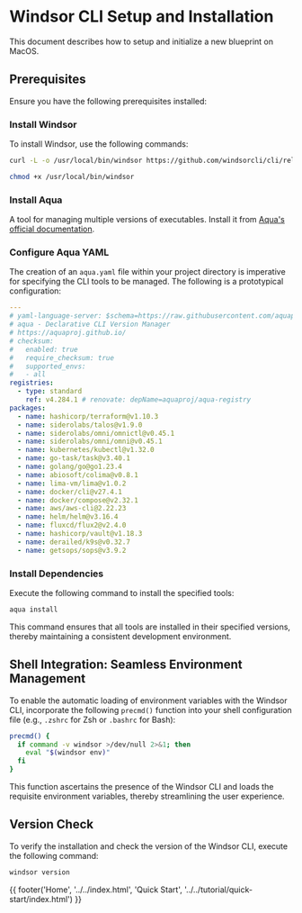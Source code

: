 # Windsor CLI Setup and Installation

This document describes how to setup and initialize a new blueprint on MacOS.  

## Prerequisites

Ensure you have the following prerequisites installed:

### Install Windsor

To install Windsor, use the following commands:

```bash
curl -L -o /usr/local/bin/windsor https://github.com/windsorcli/cli/releases/download/v0.1.1/windsor-darwin-arm64
```
```bash
chmod +x /usr/local/bin/windsor
```

### Install Aqua

A tool for managing multiple versions of executables. Install it from [Aqua's official documentation](https://aquaproj.github.io/docs/install).


### Configure Aqua YAML

The creation of an `aqua.yaml` file within your project directory is imperative for specifying the CLI tools to be managed. The following is a prototypical configuration:

```yaml
---
# yaml-language-server: $schema=https://raw.githubusercontent.com/aquaproj/aqua/main/json-schema/aqua-yaml.json
# aqua - Declarative CLI Version Manager
# https://aquaproj.github.io/
# checksum:
#   enabled: true
#   require_checksum: true
#   supported_envs:
#   - all
registries:
  - type: standard
    ref: v4.284.1 # renovate: depName=aquaproj/aqua-registry
packages:
  - name: hashicorp/terraform@v1.10.3
  - name: siderolabs/talos@v1.9.0
  - name: siderolabs/omni/omnictl@v0.45.1
  - name: siderolabs/omni/omni@v0.45.1
  - name: kubernetes/kubectl@v1.32.0
  - name: go-task/task@v3.40.1
  - name: golang/go@go1.23.4
  - name: abiosoft/colima@v0.8.1
  - name: lima-vm/lima@v1.0.2
  - name: docker/cli@v27.4.1
  - name: docker/compose@v2.32.1
  - name: aws/aws-cli@2.22.23
  - name: helm/helm@v3.16.4
  - name: fluxcd/flux2@v2.4.0
  - name: hashicorp/vault@v1.18.3
  - name: derailed/k9s@v0.32.7
  - name: getsops/sops@v3.9.2
```

### Install Dependencies

Execute the following command to install the specified tools:

```bash
aqua install
```

This command ensures that all tools are installed in their specified versions, thereby maintaining a consistent development environment.


## Shell Integration: Seamless Environment Management

To enable the automatic loading of environment variables with the Windsor CLI, incorporate the following `precmd()` function into your shell configuration file (e.g., `.zshrc` for Zsh or `.bashrc` for Bash):

```bash
precmd() {
  if command -v windsor >/dev/null 2>&1; then
    eval "$(windsor env)"
  fi
}
```

This function ascertains the presence of the Windsor CLI and loads the requisite environment variables, thereby streamlining the user experience.

## Version Check

To verify the installation and check the version of the Windsor CLI, execute the following command:

```bash
windsor version
```

<div>
  {{ footer('Home', '../../index.html', 'Quick Start', '../../tutorial/quick-start/index.html') }}
</div>

<script>
  document.getElementById('previousButton').addEventListener('click', function() {
    window.location.href = '../../index.html'; 
  });
  document.getElementById('nextButton').addEventListener('click', function() {
    window.location.href = '../../tutorial/quick-start/index.html'; 
  });
</script>
